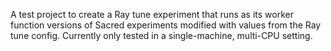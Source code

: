 A test project to create a Ray tune experiment that runs as its worker function 
versions of Sacred experiments modified with values from the Ray tune config. Currently 
only tested in a single-machine, multi-CPU setting.  